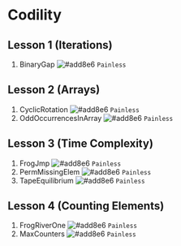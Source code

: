 # Codility

## Lesson 1 (Iterations)
1. BinaryGap ![#add8e6](https://via.placeholder.com/15/add8e6/000000?text=+) `Painless`

## Lesson 2 (Arrays)
1. CyclicRotation ![#add8e6](https://via.placeholder.com/15/add8e6/000000?text=+) `Painless`
2. OddOccurrencesInArray ![#add8e6](https://via.placeholder.com/15/add8e6/000000?text=+) `Painless`

## Lesson 3 (Time Complexity)
1. FrogJmp ![#add8e6](https://via.placeholder.com/15/add8e6/000000?text=+) `Painless`
2. PermMissingElem ![#add8e6](https://via.placeholder.com/15/add8e6/000000?text=+) `Painless`
3. TapeEquilibrium ![#add8e6](https://via.placeholder.com/15/add8e6/000000?text=+) `Painless`

## Lesson 4 (Counting Elements)
1. FrogRiverOne ![#add8e6](https://via.placeholder.com/15/add8e6/000000?text=+) `Painless`
2. MaxCounters ![#add8e6](https://via.placeholder.com/15/add8e6/000000?text=+) `Painless`
